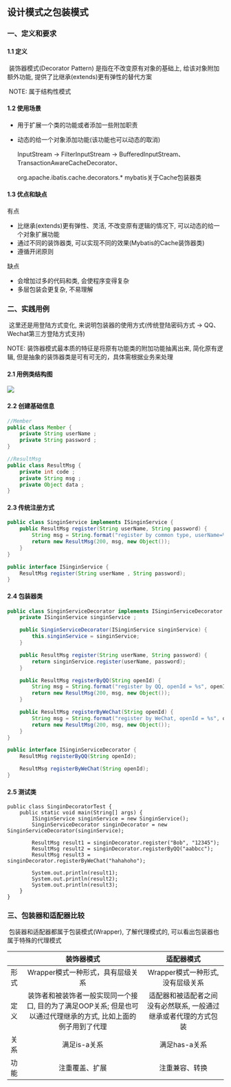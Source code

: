 ## 设计模式之包装模式

### 一、定义和要求

#### 1.1 定义

​	装饰器模式(Decorator Pattern) 是指在不改变原有对象的基础上, 给该对象附加额外功能, 提供了比继承(extends)更有弹性的替代方案

​	NOTE: 属于结构性模式

#### 1.2 使用场景

- 用于扩展一个类的功能或者添加一些附加职责

- 动态的给一个对象添加功能(该功能也可以动态的取消)

  InputStream -> FilterInputStream -> BufferedInputStream、TransactionAwareCacheDecorator、

  org.apache.ibatis.cache.decorators.* mybatis关于Cache包装器类


#### 1.3 优点和缺点

有点

- 比继承(extends)更有弹性、灵活, 不改变原有逻辑的情况下, 可以动态的给一个对象扩展功能
- 通过不同的装饰器类, 可以实现不同的效果(Mybatis的Cache装饰器类)
- 遵循开闭原则

缺点

- 会增加过多的代码和类, 会使程序变得复杂
- 多层包装会更复杂, 不易理解

### 二、实践用例

​	这里还是用登陆方式变化, 来说明包装器的使用方式(传统登陆密码方式 -> QQ、Wechat第三方登陆方式支持)

NOTE: 装饰器模式最本质的特征是将原有功能类的附加功能抽离出来, 简化原有逻辑, 但是抽象的装饰器类是可有可无的，具体需根据业务来处理

#### 2.1 用例类结构图

![](..\decorator-design-pattern\SinginServiceDecorator.png)

#### 2.2 创建基础信息

```java
//Member
public class Member {
    private String userName ;
    private String password ;
}

//ResultMsg
public class ResultMsg {
    private int code ;
    private String msg ;
    private Object data ;
}
```

#### 2.3 传统注册方式

```java
public class SinginService implements ISinginService {
    public ResultMsg register(String userName, String password) {
        String msg = String.format("register by common type, userName=%s , password=%s", userName, password);
        return new ResultMsg(200, msg, new Object());
    }
}

public interface ISinginService {
    ResultMsg register(String userName , String password);
}
```



#### 2.4 包装器类

```java
public class SinginServiceDecorator implements ISinginServiceDecorator {
    private ISinginService singinService ;

    public SinginServiceDecorator(ISinginService singinService) {
        this.singinService = singinService;
    }

    public ResultMsg register(String userName, String password) {
        return singinService.register(userName, password);
    }

    public ResultMsg registerByQQ(String openId) {
        String msg = String.format("register by QQ, openId = %s", openId);
        return new ResultMsg(200, msg, new Object());
    }

    public ResultMsg registerByWeChat(String openId) {
        String msg = String.format("register by WeChat, openId = %s", openId);
        return new ResultMsg(200, msg, new Object());
    }
}

public interface ISinginServiceDecorator {
    ResultMsg registerByQQ(String openId);

    ResultMsg registerByWeChat(String openId);
}
```

#### 2.5 测试类

```
public class SinginDecoratorTest {
    public static void main(String[] args) {
        ISinginService singinService = new SinginService();
        SinginServiceDecorator singinDecorator = new SinginServiceDecorator(singinService);

        ResultMsg result1 = singinDecorator.register("Bob", "12345");
        ResultMsg result2 = singinDecorator.registerByQQ("aabbcc");
        ResultMsg result3 = singinDecorator.registerByWeChat("hahahoho");

        System.out.println(result1);
        System.out.println(result2);
        System.out.println(result3);
    }
}
```

### 三、包装器和适配器比较

​	包装器和适配器都属于包装模式(Wrapper), 了解代理模式的,  可以看出包装器也属于特殊的代理模式

|      |                          装饰器模式                          |                          适配器模式                          |
| ---- | :----------------------------------------------------------: | :----------------------------------------------------------: |
| 形式 |              Wrapper模式一种形式，具有层级关系               |              Wrapper模式一种形式, 没有层级关系               |
| 定义 | 装饰者和被装饰者一般实现同一个接口, 目的为了满足OOP关系; 但是也可以通过代理继承的方式, 比如上面的例子用到了代理 | 适配器和被适配者之间没有必然联系, 一般通过继承或者代理的方式包装 |
| 关系 |                         满足is-a关系                         |                        满足has-a关系                         |
| 功能 |                        注重覆盖、扩展                        |                        注重兼容、转换                        |


